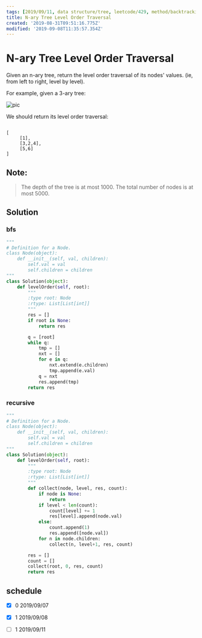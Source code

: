 ```yaml
---
tags: [2019/09/11, data structure/tree, leetcode/429, method/backtracking, method/traversal/bfs]
title: N-ary Tree Level Order Traversal
created: '2019-08-31T09:51:16.775Z'
modified: '2019-09-08T11:35:57.354Z'
---
```


# N-ary Tree Level Order Traversal

Given an n-ary tree, return the level order traversal of its nodes' values. (ie, from left to right, level by level).

For example, given a 3-ary tree:

![pic](https://assets.leetcode.com/uploads/2018/10/12/narytreeexample.png)

We should return its level order traversal:

```

[
     [1],
     [3,2,4],
     [5,6]
]
```


## Note:

> The depth of the tree is at most 1000.
> The total number of nodes is at most 5000.

## Solution

### bfs

```python
"""
# Definition for a Node.
class Node(object):
    def __init__(self, val, children):
        self.val = val
        self.children = children
"""
class Solution(object):
    def levelOrder(self, root):
        """
        :type root: Node
        :rtype: List[List[int]]
        """
        res = []
        if root is None:
            return res

        q = [root]
        while q:
            tmp = []
            nxt = []
            for e in q:
                nxt.extend(e.children)
                tmp.append(e.val)
            q = nxt
            res.append(tmp)
        return res

```

### recursive

```python
"""
# Definition for a Node.
class Node(object):
    def __init__(self, val, children):
        self.val = val
        self.children = children
"""
class Solution(object):
    def levelOrder(self, root):
        """
        :type root: Node
        :rtype: List[List[int]]
        """
        def collect(node, level, res, count):
            if node is None:
                return
            if level < len(count):
                count[level] += 1
                res[level].append(node.val)
            else:
                count.append(1)
                res.append([node.val])
            for n in node.children:
                collect(n, level+1, res, count)

        res = []
        count = []
        collect(root, 0, res, count)
        return res

```

## schedule

* [x] 0 2019/09/07
* [x] 1 2019/09/08
* [ ] 1 2019/09/11

